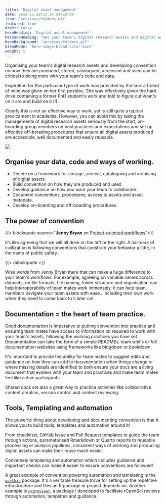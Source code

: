 ```yaml
---
title: 'Digital asset management'
date: 2018-11-28T15:14:54+10:00
icon: 'services/folders.gif'
featured: true
draft: false
heroHeading: 'Digital asset management'
heroSubHeading: "Get your team's digital research assets and digital working practices in order!"
heroBackground: 'services/folders.gif'
blendMode: 'hero-image-blend-color-burn'
weight: 5
---
```


Organising your team's digital research assets and developing convention on how they are produced, stored, catalogued, accessed and used can be critical to doing more with your team's code and data.

Inspiration for this particular type of work was provided by the task a friend of mine was given on her first postdoc. She was effectively given the hard drive containing a former PhD student's work and told to figure out what's on it are and build on it (!).

Clearly this is not an effective way to work, yet is still quite a typical predicament in academia. However, you can avoid this by taking the managements of digital research assets seriously from the start, on-boarding group members on best practices and expectations and set up effective off-borading procedures that ensure all digital assets produced are accessible, well documented and easily reusable.

![](https://media2.giphy.com/media/5YiRHZtcSeiEyOpSV7/giphy.gif?cid=790b76115d2070523958673849c75d9e&rid=giphy.gif)

## Organise your data, code and ways of working.

- Decide on a framework for storage, access, cataloguing and archiving of digital assets.
- Build convention on how they are produced and used.
- Develop guidance on how you want your team to collaborate.
- Document conventions, procedures, access to assets and asset metadata.
- Develop on-boarding and off-boarding procedures.

## The power of convention

{{< blockquote source="**Jenny Bryan** on [Project-oriented workflows](https://www.tidyverse.org/articles/2017/12/workflow-vs-script/)">}}

It’s like agreeing that we will all drive on the left or the right. A hallmark of civilization is following conventions that constrain your behavior a little, in the name of public safety.

{{< /blockquote >}}

Wise words from Jenny Bryan there that can make a huge difference to your team's workflows. For example, agreeing on variable names across datasets, on file formats, file naming, folder structure and organisation can help interoperability of team mates work immensely. It can help team members navigate your team assets with ease...including their own work when they need to come back to it later on!

## Documentation = the heart of team practice.


Good documentation is imperative to putting convention into practice and ensuring team mates have access to information on required to work with your team's assets, following the working practices you have set. Documentation can take the form of a simple READMEs, team wiki's or full documentation websites using frameworks like blogdown or bookdown. 

It's important to provide the ability for team mates to suggest edits and guidance on how they can add to documentation when things change or where missing details are identified to both ensure your docs are a living document that evolevs with your team and practices and make team mates feel like active participants.

Shared docs are also a great  way to practice activities like collaborative content creation, version control and content reviewing.

## Tools, Templating and automation

The powerful thing about developing and documenting convention is that it allows you to build tools, templates and automation around it!

From checklists, GitHub Issue and Pull Request templates to guide the team through actions, parametarised Rmarkdown or Quarto reports to reusable processing or analysis pipelines, consistent ways of working and producing digital assets can make their reuse much easier.

Conversely templating and automation which includes guidance and important checks can make it easier to ensure conventions are followed!

A great example of convention powering automation and templating is the [`usethis`](https://usethis.r-lib.org/) package. It's a veritable treasure trove for setting up the repetitive infrastructure and files an R package or project depends on. Another example is [`pkgreviewr`](https://docs.ropensci.org/pkgreviewr/), a package I developed to facilitate rOpenSci reviews through automation, templates and guidance.

